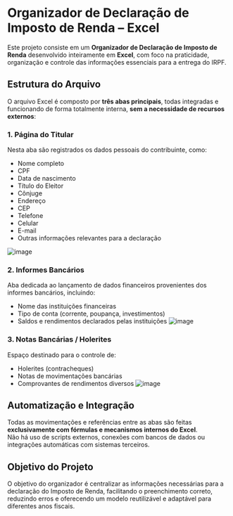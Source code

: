 # Organizador de Declaração de Imposto de Renda – Excel

Este projeto consiste em um **Organizador de Declaração de Imposto de Renda** desenvolvido inteiramente em **Excel**, com foco na praticidade, organização e controle das informações essenciais para a entrega do IRPF.

## Estrutura do Arquivo

O arquivo Excel é composto por **três abas principais**, todas integradas e funcionando de forma totalmente interna, **sem a necessidade de recursos externos**:

### 1. Página do Titular
Nesta aba são registrados os dados pessoais do contribuinte, como:
- Nome completo  
- CPF  
- Data de nascimento
- Título do Eleitor
- Cônjuge 
- Endereço
- CEP
- Telefone
- Celular
- E-mail  
- Outras informações relevantes para a declaração

![image](https://github.com/user-attachments/assets/fca54ff9-e562-460a-bccb-a41bdddb9d94)




### 2. Informes Bancários
Aba dedicada ao lançamento de dados financeiros provenientes dos informes bancários, incluindo:
- Nome das instituições financeiras  
- Tipo de conta (corrente, poupança, investimentos)  
- Saldos e rendimentos declarados pelas instituições
![image](https://github.com/user-attachments/assets/098ef181-8be9-487a-b521-4bb9208ea63e)


### 3. Notas Bancárias / Holerites
Espaço destinado para o controle de:
- Holerites (contracheques)
- Notas de movimentações bancárias
- Comprovantes de rendimentos diversos
![image](https://github.com/user-attachments/assets/dc420daa-f367-4e19-a49a-19b4c9641cc5)


## Automatização e Integração

Todas as movimentações e referências entre as abas são feitas **exclusivamente com fórmulas e mecanismos internos do Excel**.  
Não há uso de scripts externos, conexões com bancos de dados ou integrações automáticas com sistemas terceiros.

## Objetivo do Projeto

O objetivo do organizador é centralizar as informações necessárias para a declaração do Imposto de Renda, facilitando o preenchimento correto, reduzindo erros e oferecendo um modelo reutilizável e adaptável para diferentes anos fiscais.

